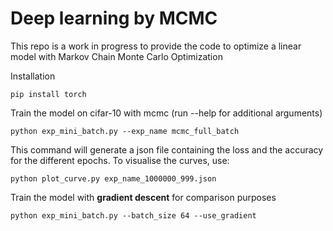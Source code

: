 # Deep learning by MCMC


This repo is a work in progress to provide the code to optimize a linear model with Markov Chain Monte Carlo Optimization


 Installation

```
pip install torch 
```

Train the model on cifar-10 with mcmc (run --help for additional arguments)

```
python exp_mini_batch.py --exp_name mcmc_full_batch
```
This command will generate a json file containing the loss and the accuracy for the different epochs. 
To visualise the curves, use: 

```
python plot_curve.py exp_name_1000000_999.json
```

Train the model with **gradient descent** for comparison purposes

```
python exp_mini_batch.py --batch_size 64 --use_gradient
```
